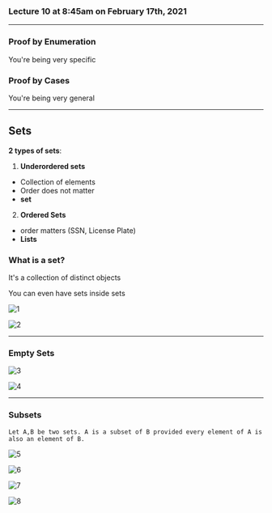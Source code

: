### Lecture 10 at 8:45am on February 17th, 2021

---

### Proof by Enumeration

You're being very specific

### Proof by Cases

You're being very general

---

## Sets

**2 types of sets**:

1. **Underordered sets**

- Collection of elements
- Order does not matter
- **set**

2. **Ordered Sets**

- order matters (SSN, License Plate)
- **Lists**

### What is a set?

It's a collection of distinct objects

You can even have sets inside sets

![1](./Lect10-img/1.png)

![2](./Lect10-img/2.png)

---

### Empty Sets

![3](./Lect10-img/3.png)

![4](./Lect10-img/4.png)

---

### Subsets

```
Let A,B be two sets. A is a subset of B provided every element of A is also an element of B. 

```

![5](./Lect10-img/5.png)

![6](./Lect10-img/6.png)

![7](./Lect10-img/7.png)

![8](./Lect10-img/8.png)

